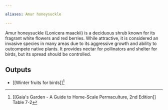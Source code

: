 ```yaml
---

aliases: Amur honeysuckle

---
```

Amur honeysuckle (Lonicera maackii) is a deciduous shrub known for its fragrant white flowers and red berries. While attractive, it is considered an invasive species in many areas due to its aggressive growth and ability to outcompete native plants. It provides nectar for pollinators and shelter for birds, but its spread should be controlled.
## Outputs

- [[Winter fruits for birds]][^1]

[^1]: [[Gaia's Garden - A Guide to Home-Scale Permaculture, 2nd Edition]] Table 7-2
